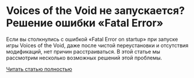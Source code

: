 # Voices of the Void не запускается? Решение ошибки «Fatal Error»



Если вы столкнулись с ошибкой «Fatal Error on startup» при запуске игры Voices of the Void, даже после чистой переустановки и отсутствия модификаций, нет причин расстраиваться. В этой статье мы рассмотрим несколько возможных решений этой проблемы.

[Читать статью полностью](https://xyberbara.com/gaming/fatal-error-voices-of-the-void/)
